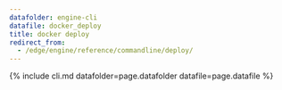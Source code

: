 ```yaml
---
datafolder: engine-cli
datafile: docker_deploy
title: docker deploy
redirect_from:
  - /edge/engine/reference/commandline/deploy/
---
```

<!--
Sorry, but the contents of this page are automatically generated from
Docker's source code. If you want to suggest a change to the text that appears
here, you'll need to find the string by searching this repo:

https://github.com/docker/cli
-->
{% include cli.md datafolder=page.datafolder datafile=page.datafile %}
